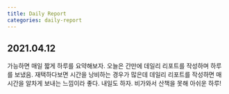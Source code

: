 ```yaml
---
title: Daily Report
categories: daily-report
---
```


## 2021.04.12

가능하면 매일 짧게 하루를 요약해보자.
오늘은 간만에 데일리 리포트를 작성하며 하루를 보냈음. 재택하다보면 시간을 낭비하는 경우가 많은데 데일리 리포트를 작성하면 매 시간을 알차게 보내는 느낌이라 좋다. 내일도 하자. 비가와서 산책을 못해 아쉬운 하루!
